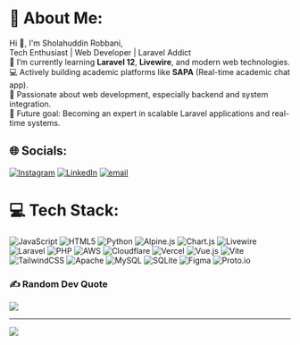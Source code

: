 # 💫 About Me:
Hi 👋, I'm Sholahuddin Robbani,<br>Tech Enthusiast | Web Developer | Laravel Addict<br>🌱 I’m currently learning **Laravel 12**, **Livewire**, and modern web technologies.  <br>💻 Actively building academic platforms like **SAPA** (Real-time academic chat app).  <br>🚀 Passionate about web development, especially backend and system integration.  <br>🎯 Future goal: Becoming an expert in scalable Laravel applications and real-time systems.  <br>


## 🌐 Socials:
[![Instagram](https://img.shields.io/badge/Instagram-%23E4405F.svg?logo=Instagram&logoColor=white)](https://instagram.com/sholahuddin_rb) [![LinkedIn](https://img.shields.io/badge/LinkedIn-%230077B5.svg?logo=linkedin&logoColor=white)](https://linkedin.com/in/www.linkedin.com/in/sholahuddin-robbani-88997a343) [![email](https://img.shields.io/badge/Email-D14836?logo=gmail&logoColor=white)](mailto:sholahuddinr77@gmail.com) 

# 💻 Tech Stack:
![JavaScript](https://img.shields.io/badge/javascript-%23323330.svg?style=flat-square&logo=javascript&logoColor=%23F7DF1E) ![HTML5](https://img.shields.io/badge/html5-%23E34F26.svg?style=flat-square&logo=html5&logoColor=white) ![Python](https://img.shields.io/badge/python-3670A0?style=flat-square&logo=python&logoColor=ffdd54) ![Alpine.js](https://img.shields.io/badge/alpinejs-white.svg?style=flat-square&logo=alpinedotjs&logoColor=%238BC0D0) ![Chart.js](https://img.shields.io/badge/chart.js-F5788D.svg?style=flat-square&logo=chart.js&logoColor=white) ![Livewire](https://img.shields.io/badge/livewire-%234e56a6.svg?style=flat-square&logo=livewire&logoColor=white) ![Laravel](https://img.shields.io/badge/laravel-%23FF2D20.svg?style=flat-square&logo=laravel&logoColor=white) ![PHP](https://img.shields.io/badge/php-%23777BB4.svg?style=flat-square&logo=php&logoColor=white) ![AWS](https://img.shields.io/badge/AWS-%23FF9900.svg?style=flat-square&logo=amazon-aws&logoColor=white) ![Cloudflare](https://img.shields.io/badge/Cloudflare-F38020?style=flat-square&logo=Cloudflare&logoColor=white) ![Vercel](https://img.shields.io/badge/vercel-%23000000.svg?style=flat-square&logo=vercel&logoColor=white) ![Vue.js](https://img.shields.io/badge/vue.js-%2335495e.svg?style=flat-square&logo=vuedotjs&logoColor=%234FC08D) ![Vite](https://img.shields.io/badge/vite-%23646CFF.svg?style=flat-square&logo=vite&logoColor=white) ![TailwindCSS](https://img.shields.io/badge/tailwindcss-%2338B2AC.svg?style=flat-square&logo=tailwind-css&logoColor=white) ![Apache](https://img.shields.io/badge/apache-%23D42029.svg?style=flat-square&logo=apache&logoColor=white) ![MySQL](https://img.shields.io/badge/mysql-4479A1.svg?style=flat-square&logo=mysql&logoColor=white) ![SQLite](https://img.shields.io/badge/sqlite-%2307405e.svg?style=flat-square&logo=sqlite&logoColor=white) ![Figma](https://img.shields.io/badge/figma-%23F24E1E.svg?style=flat-square&logo=figma&logoColor=white) ![Proto.io](https://img.shields.io/badge/Proto.io-161637?style=flat-square&logo=proto.io&logoColor=00e5ff)

### ✍️ Random Dev Quote
![](https://quotes-github-readme.vercel.app/api?type=horizontal&theme=radical)

---
[![](https://visitcount.itsvg.in/api?id=bani1610&icon=0&color=0)](https://visitcount.itsvg.in)

<!-- Proudly created with GPRM ( https://gprm.itsvg.in ) -->
